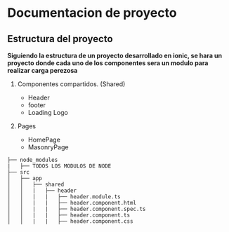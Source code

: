 # Documentacion de proyecto

## Estructura del proyecto
**Siguiendo la estructura de un proyecto desarrollado en ionic, se hara un proyecto donde cada uno de los componentes sera un modulo para realizar carga perezosa**

1.  Componentes compartidos. (Shared)
    - Header
    - footer 
    - Loading Logo

2. Pages 
    - HomePage 
    - MasonryPage

```
├── node_modules
|   ├── TODOS LOS MODULOS DE NODE
├── src
│   ├── app 
│   │   ├── shared 
│   │   |   ├── header
│   │   |   |   ├── header.module.ts
│   │   |   |   ├── header.component.html
│   │   |   |   ├── header.component.spec.ts
│   │   |   |   ├── header.component.ts
│   │   |   |   ├── header.component.css         
```
